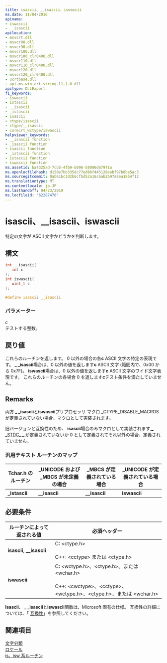 ```yaml
---
title: isascii、__isascii、iswascii
ms.date: 11/04/2016
apiname:
- iswascii
- __isascii
apilocation:
- msvcrt.dll
- msvcr80.dll
- msvcr90.dll
- msvcr100.dll
- msvcr100_clr0400.dll
- msvcr110.dll
- msvcr110_clr0400.dll
- msvcr120.dll
- msvcr120_clr0400.dll
- ucrtbase.dll
- api-ms-win-crt-string-l1-1-0.dll
apitype: DLLExport
f1_keywords:
- iswascii
- istascii
- __isascii
- _istascii
- isascii
- ctype/isascii
- ctype/__isascii
- corecrt_wctype/iswascii
helpviewer_keywords:
- __isascii function
- _isascii function
- isascii function
- _istascii function
- istascii function
- iswascii function
ms.assetid: ba4325ad-7cb3-4fb9-b096-58906d67971a
ms.openlocfilehash: d150e7bb335dc77ed86f445128eebf97b8be5ac3
ms.sourcegitcommit: 0ab61bc3d2b6cfbd52a16c6ab2b97a8ea1864f12
ms.translationtype: MT
ms.contentlocale: ja-JP
ms.lasthandoff: 04/23/2019
ms.locfileid: "62287470"
---
```

# <a name="isascii-isascii-iswascii"></a>isascii、__isascii、iswascii

特定の文字が ASCII 文字かどうかを判断します。

## <a name="syntax"></a>構文

```C
int __isascii(
   int c
);
int iswascii(
   wint_t c
);

#define isascii __isascii
```

### <a name="parameters"></a>パラメーター

*c*<br/>
テストする整数。

## <a name="return-value"></a>戻り値

これらのルーチンを返します。 0 以外の場合の各**c** ASCII 文字の特定の表現です。 **_ _isascii**場合は、0 以外の値を返します**c** ASCII 文字 (範囲内で、0x00 から 0x7F)。 **iswascii**場合は、0 以外の値を返します**c** ASCII 文字のワイド文字表現です。 これらのルーチンの各場合 0 を返します**c**テスト条件を満たしていません。

## <a name="remarks"></a>Remarks

両方 **_ _isascii**と**iswascii**プリプロセッサ マクロ _CTYPE_DISABLE_MACROS が定義されていない場合、マクロとして実装されます。

旧バージョンと互換性のため、 **isascii**場合のみマクロとして実装されます[ &#95; &#95;STDC&#95; &#95; ](../../preprocessor/predefined-macros.md)が定義されていないか 0 として定義されてそれ以外の場合、定義されていません。

### <a name="generic-text-routine-mappings"></a>汎用テキスト ルーチンのマップ

|Tchar.h のルーチン|_UNICODE および _MBCS が未定義の場合|_MBCS が定義されている場合|_UNICODE が定義されている場合|
|---------------------|--------------------------------------|--------------------|-----------------------|
|**_istascii**|**__isascii**|**__isascii**|**iswascii**|

## <a name="requirements"></a>必要条件

|ルーチンによって返される値|必須ヘッダー|
|-------------|---------------------|
|**isascii**, **__isascii**|C: \<ctype.h><br /><br /> C++: \<cctype> または \<ctype.h>|
|**iswascii**|C: \<wctype.h>、\<ctype.h>、または \<wchar.h><br /><br /> C++: \<cwctype>、\<cctype>、\<wctype.h>、\<ctype.h>、または \<wchar.h>|

**Isascii**、 **_ _isascii**と**iswascii**関数は、Microsoft 固有の仕様。 互換性の詳細については、「 [互換性](../../c-runtime-library/compatibility.md)」を参照してください。

## <a name="see-also"></a>関連項目

[文字分類](../../c-runtime-library/character-classification.md)<br/>
[ロケール](../../c-runtime-library/locale.md)<br/>
[is、isw 系ルーチン](../../c-runtime-library/is-isw-routines.md)<br/>
